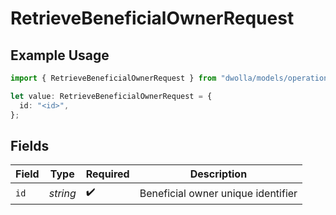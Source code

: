 # RetrieveBeneficialOwnerRequest

## Example Usage

```typescript
import { RetrieveBeneficialOwnerRequest } from "dwolla/models/operations";

let value: RetrieveBeneficialOwnerRequest = {
  id: "<id>",
};
```

## Fields

| Field                              | Type                               | Required                           | Description                        |
| ---------------------------------- | ---------------------------------- | ---------------------------------- | ---------------------------------- |
| `id`                               | *string*                           | :heavy_check_mark:                 | Beneficial owner unique identifier |